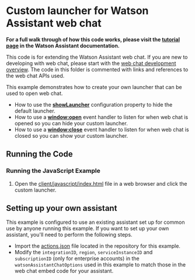 # Custom launcher for Watson Assistant web chat

**For a full walk through of how this code works, please visit the [tutorial page](DOCS.md) in the Watson Assistant documentation.**

This code is for extending the Watson Assistant web chat. If you are new to developing with web chat, please start with the [web chat development overview](https://cloud.ibm.com/docs/watson-assistant?topic=watson-assistant-web-chat-develop). The code in this folder is commented with links and references to the web chat APIs used.

This example demonstrates how to create your own launcher that can be used to open web chat.

- How to use the [**showLauncher**](https://web-chat.global.assistant.watson.cloud.ibm.com/docs.html?to=api-configuration#configurationobject) configuration property to hide the default launcher.
- How to use a [**window:open**](https://web-chat.global.assistant.watson.cloud.ibm.com/docs.html?to=api-events#windowopen) event handler to listen for when web chat is opened so you can hide your custom launcher.
- How to use a [**window:close**](https://web-chat.global.assistant.watson.cloud.ibm.com/docs.html?to=api-events#windowclose) event handler to listen for when web chat is closed so you can show your custom launcher.

## Running the Code

### Running the JavaScript Example

1. Open the [client/javascript/index.html](client/javascript/index.html) file in a web browser and click the custom launcher.

## Setting up your own assistant

This example is configured to use an existing assistant set up for common use by anyone running this example. If you want to set up your own assistant, you'll need to perform the following steps.

- Import the [actions.json](actions.json) file located in the repository for this example.
- Modify the `integrationID`, `region`, `serviceInstanceID` and `subscriptionID` (only for enterprise accounts) in the `watsonAssistantChatOptions` used in this example to match those in the web chat embed code for your assistant.